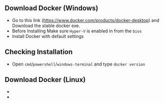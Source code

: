 ## Download Docker (Windows)

- Go to this link (https://www.docker.com/products/docker-desktop) and Download the stable docker exe.
- Before Installing Make sure `Hyper-V` is enabled in from the `bios`
- Install Docker with default settings

## Checking Installation
- Open `cmd`/`powershell`/`windows-terminal` and type `docker version`

## Download Docker (Linux)
-
-
